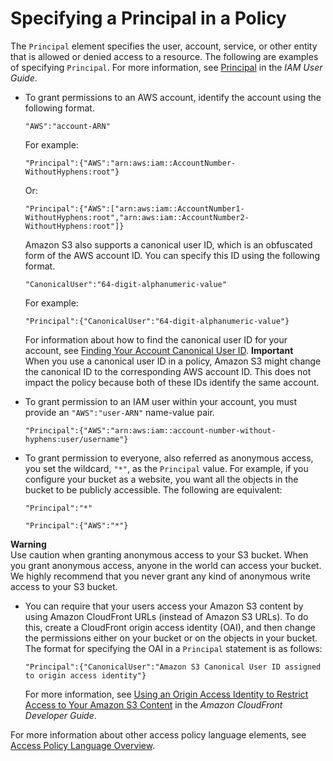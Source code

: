 # Specifying a Principal in a Policy<a name="s3-bucket-user-policy-specifying-principal-intro"></a>

The `Principal` element specifies the user, account, service, or other entity that is allowed or denied access to a resource\. The following are examples of specifying `Principal`\. For more information, see [Principal](https://docs.aws.amazon.com/IAM/latest/UserGuide/reference_policies_elements.html#Principal) in the *IAM User Guide*\. 
+ To grant permissions to an AWS account, identify the account using the following format\.

  ```
  "AWS":"account-ARN"
  ```

  For example:

  ```
  "Principal":{"AWS":"arn:aws:iam::AccountNumber-WithoutHyphens:root"}
  ```

  Or:

  ```
  "Principal":{"AWS":["arn:aws:iam::AccountNumber1-WithoutHyphens:root","arn:aws:iam::AccountNumber2-WithoutHyphens:root"]}
  ```

  Amazon S3 also supports a canonical user ID, which is an obfuscated form of the AWS account ID\. You can specify this ID using the following format\.

  ```
  "CanonicalUser":"64-digit-alphanumeric-value"
  ```

  For example:

  ```
  "Principal":{"CanonicalUser":"64-digit-alphanumeric-value"}
  ```

  For information about how to find the canonical user ID for your account, see [Finding Your Account Canonical User ID](https://docs.aws.amazon.com/general/latest/gr/acct-identifiers.html#FindingCanonicalId)\.
**Important**  
When you use a canonical user ID in a policy, Amazon S3 might change the canonical ID to the corresponding AWS account ID\. This does not impact the policy because both of these IDs identify the same account\. 
+ To grant permission to an IAM user within your account, you must provide an `"AWS":"user-ARN"` name\-value pair\.

  ```
  "Principal":{"AWS":"arn:aws:iam::account-number-without-hyphens:user/username"}
  ```
+ To grant permission to everyone, also referred as anonymous access, you set the wildcard, `"*"`, as the `Principal` value\. For example, if you configure your bucket as a website, you want all the objects in the bucket to be publicly accessible\. The following are equivalent:

  ```
  "Principal":"*"
  ```

  ```
  "Principal":{"AWS":"*"}
  ```
**Warning**  
Use caution when granting anonymous access to your S3 bucket\. When you grant anonymous access, anyone in the world can access your bucket\. We highly recommend that you never grant any kind of anonymous write access to your S3 bucket\.
+ You can require that your users access your Amazon S3 content by using Amazon CloudFront URLs \(instead of Amazon S3 URLs\)\. To do this, create a CloudFront origin access identity \(OAI\), and then change the permissions either on your bucket or on the objects in your bucket\. The format for specifying the OAI in a `Principal` statement is as follows:

  ```
  "Principal":{"CanonicalUser":"Amazon S3 Canonical User ID assigned to origin access identity"}
  ```

  For more information, see [ Using an Origin Access Identity to Restrict Access to Your Amazon S3 Content](https://docs.aws.amazon.com/AmazonCloudFront/latest/DeveloperGuide/private-content-restricting-access-to-s3.html) in the *Amazon CloudFront Developer Guide*\. 

For more information about other access policy language elements, see [Access Policy Language Overview](access-policy-language-overview.md)\.